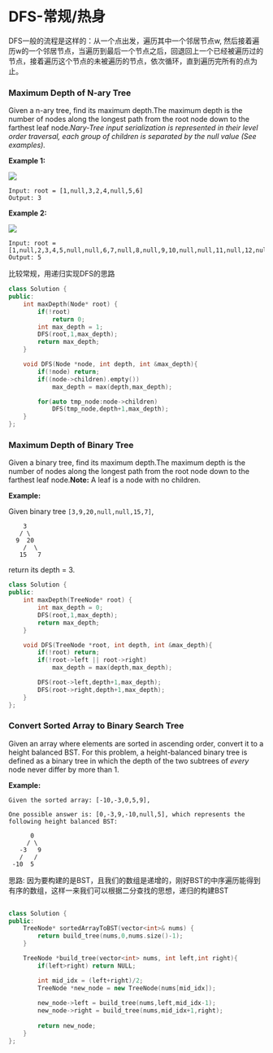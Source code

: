 # DFS-常规/热身

DFS一般的流程是这样的：从一个点出发，遍历其中一个邻居节点w, 然后接着遍历w的一个邻居节点，当遍历到最后一个节点之后，回退回上一个已经被遍历过的节点，接着遍历这个节点的未被遍历的节点，依次循环，直到遍历完所有的点为止。

### Maximum Depth of N-ary Tree

Given a n-ary tree, find its maximum depth.The maximum depth is the number of nodes along the longest path from the root node down to the farthest leaf node._Nary-Tree input serialization is represented in their level order traversal, each group of children is separated by the null value \(See examples\)._

**Example 1:**

![](https://assets.leetcode.com/uploads/2018/10/12/narytreeexample.png)

```text
Input: root = [1,null,3,2,4,null,5,6]
Output: 3
```

**Example 2:**

![](https://assets.leetcode.com/uploads/2019/11/08/sample_4_964.png)

```text
Input: root = [1,null,2,3,4,5,null,null,6,7,null,8,null,9,10,null,null,11,null,12,null,13,null,null,14]
Output: 5
```

比较常规，用递归实现DFS的思路

```cpp
class Solution {
public:
    int maxDepth(Node* root) {
        if(!root)
            return 0;
        int max_depth = 1;
        DFS(root,1,max_depth);
        return max_depth;
    }

    void DFS(Node *node, int depth, int &max_depth){
        if(!node) return;
        if((node->children).empty())
            max_depth = max(depth,max_depth);

        for(auto tmp_node:node->children)
            DFS(tmp_node,depth+1,max_depth);
    }
};

```

### Maximum Depth of Binary Tree

Given a binary tree, find its maximum depth.The maximum depth is the number of nodes along the longest path from the root node down to the farthest leaf node.**Note:** A leaf is a node with no children.

**Example:**

Given binary tree `[3,9,20,null,null,15,7]`,

```text
    3
   / \
  9  20
    /  \
   15   7
```

return its depth = 3.

```cpp
class Solution {
public:
    int maxDepth(TreeNode* root) {
        int max_depth = 0;
        DFS(root,1,max_depth);
        return max_depth;
    }

    void DFS(TreeNode *root, int depth, int &max_depth){
    	if(!root) return;
    	if(!root->left || root->right)
    		max_depth = max(depth,max_depth);

    	DFS(root->left,depth+1,max_depth);
    	DFS(root->right,depth+1,max_depth);
    }
};

```

### Convert Sorted Array to Binary Search Tree

Given an array where elements are sorted in ascending order, convert it to a height balanced BST. For this problem, a height-balanced binary tree is defined as a binary tree in which the depth of the two subtrees of _every_ node never differ by more than 1.

**Example:**

```text
Given the sorted array: [-10,-3,0,5,9],

One possible answer is: [0,-3,9,-10,null,5], which represents the following height balanced BST:

      0
     / \
   -3   9
   /   /
 -10  5
```

思路: 因为要构建的是BST，且我们的数组是递增的，刚好BST的中序遍历能得到有序的数组，这样一来我们可以根据二分查找的思想，递归的构建BST

```cpp
  
class Solution {
public:
    TreeNode* sortedArrayToBST(vector<int>& nums) {
        return build_tree(nums,0,nums.size()-1);
    }

    TreeNode *build_tree(vector<int> nums, int left,int right){
    	if(left>right) return NULL;

    	int mid_idx = (left+right)/2;
    	TreeNode *new_node = new TreeNode(nums[mid_idx]);
    	
    	new_node->left = build_tree(nums,left,mid_idx-1);
    	new_node->right = build_tree(nums,mid_idx+1,right);
        
        return new_node;
    }
};
```

